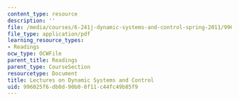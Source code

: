 ```yaml
---
content_type: resource
description: ''
file: /media/courses/6-241j-dynamic-systems-and-control-spring-2011/996025f6db0d90b00f11c44fc49b85f9_MIT6_241JS11_textbook.pdf
file_type: application/pdf
learning_resource_types:
- Readings
ocw_type: OCWFile
parent_title: Readings
parent_type: CourseSection
resourcetype: Document
title: Lectures on Dynamic Systems and Control
uid: 996025f6-db0d-90b0-0f11-c44fc49b85f9
---
```

